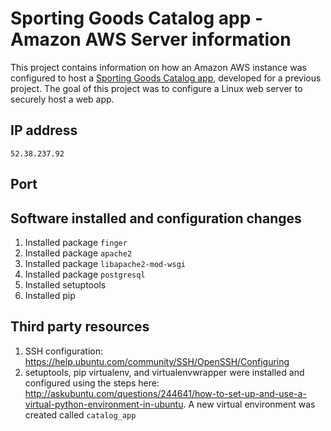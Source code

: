 # Sporting Goods Catalog app - Amazon AWS Server information
This project contains information on how an Amazon AWS instance was configured to host a [Sporting Goods Catalog app](https://github.com/prestononeal/sporting_goods_catalog_app), developed for a previous project. The goal of this project was to configure a Linux web server to securely host a web app.

## IP address
`52.38.237.92`

## Port

## Software installed and configuration changes
1. Installed package `finger`
2. Installed package `apache2`
3. Installed package `libapache2-mod-wsgi`
4. Installed package `postgresql`
5. Installed setuptools
6. Installed pip

## Third party resources
1. SSH configuration: https://help.ubuntu.com/community/SSH/OpenSSH/Configuring
2. setuptools, pip virtualenv, and virtualenvwrapper were installed and configured using the steps here: http://askubuntu.com/questions/244641/how-to-set-up-and-use-a-virtual-python-environment-in-ubuntu. A new virtual environment was created called `catalog_app`